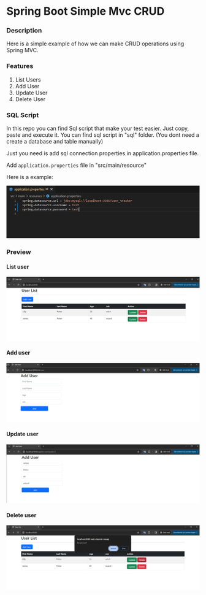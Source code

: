 # Spring Boot Simple Mvc CRUD

### Description
Here is a simple example of how we can make CRUD operations using Spring MVC.  

### Features

1. List Users
2. Add User
3. Update User
4. Delete User

### SQL Script

In this repo you can find Sql script that make your test easier. Just copy, paste and execute it. You can find sql script in "sql" folder.
(You dont need a create a database and table manually)

Just you need is add sql connection properties in application.properties file.

Add `application.properties` file in "src/main/resource" 

Here is a example: 

![application properties](https://raw.githubusercontent.com/ademberk90/spring-boot-simple-mvc-crud/main/images/application_properties.PNG)


### Preview

#### List user

![list](https://raw.githubusercontent.com/ademberk90/spring-boot-simple-mvc-crud/main/images/list.PNG)

#### Add user

![add](https://raw.githubusercontent.com/ademberk90/spring-boot-simple-mvc-crud/main/images/add.PNG)

#### Update user

![update](https://raw.githubusercontent.com/ademberk90/spring-boot-simple-mvc-crud/main/images/update.PNG)

#### Delete user

![delete](https://raw.githubusercontent.com/ademberk90/spring-boot-simple-mvc-crud/main/images/delete.PNG)



